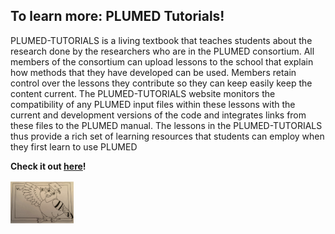 To learn more: PLUMED Tutorials!
-----------------------------

PLUMED-TUTORIALS is a living textbook that teaches students about the research done by the researchers who are in the PLUMED consortium. All members of the consortium can upload lessons to the school that explain how methods that they have developed can be used. Members retain control over the lessons they contribute so they can keep easily keep the content current. The PLUMED-TUTORIALS website monitors the compatibility of any PLUMED input files within these lessons with the current and development versions of the code and integrates links from these files to the PLUMED manual. The lessons in the PLUMED-TUTORIALS thus provide a rich set of learning resources that students can employ when they first learn to use PLUMED

**Check it out [here](http://www.plumed-tutorials.org)!**

<a class="site-title" href="http://www.plumed-tutorials.org"><img width="20%" src="teacher.png"></a>
